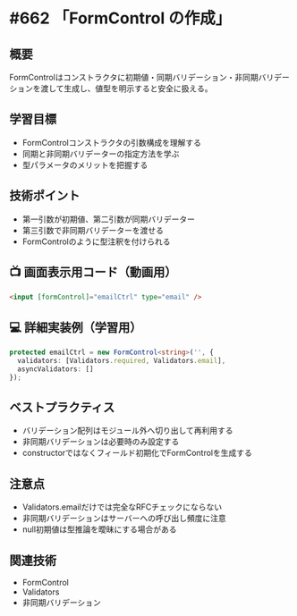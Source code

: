# #662 「FormControl の作成」

## 概要
FormControlはコンストラクタに初期値・同期バリデーション・非同期バリデーションを渡して生成し、値型を明示すると安全に扱える。

## 学習目標
- FormControlコンストラクタの引数構成を理解する
- 同期と非同期バリデーターの指定方法を学ぶ
- 型パラメータのメリットを把握する

## 技術ポイント
- 第一引数が初期値、第二引数が同期バリデーター
- 第三引数で非同期バリデーターを渡せる
- FormControl<string>のように型注釈を付けられる

## 📺 画面表示用コード（動画用）
```html
<input [formControl]="emailCtrl" type="email" />
```

## 💻 詳細実装例（学習用）
```typescript
protected emailCtrl = new FormControl<string>('', {
  validators: [Validators.required, Validators.email],
  asyncValidators: []
});
```

## ベストプラクティス
- バリデーション配列はモジュール外へ切り出して再利用する
- 非同期バリデーションは必要時のみ設定する
- constructorではなくフィールド初期化でFormControlを生成する

## 注意点
- Validators.emailだけでは完全なRFCチェックにならない
- 非同期バリデーションはサーバーへの呼び出し頻度に注意
- null初期値は型推論を曖昧にする場合がある

## 関連技術
- FormControl
- Validators
- 非同期バリデーション
